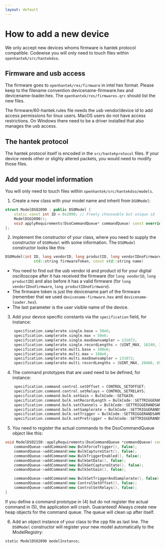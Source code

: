 ```yaml
---
layout: default
---
```

# How to add a new device
We only accept new devices whoms firmware is hantek protocol compatible.
Codewise you will only need to touch files within `openhantek/src/hantekdso`.

## Firmware and usb access
The firmware goes to `openhantek/res/firmware` in intel hex format. Please keep to the filename
convention devicename-firmware.hex and devicename-loader.hex.
The `openhantek/res/firmwares.qrc` should list the new files.

The firmware/60-hantek.rules file needs the usb vendor/device id to add access permissions for linux users.
MacOS users do not have access restrictions. On Windows there need to be a driver installed that
also manages the usb access.

## The hantek protocol
The hantek protocol itself is encoded in the `src/hantekprotocol` files.
If your device needs other or slighly altered packets, you would need to modify those files.

## Add your model information
You will only need to touch files within `openhantek/src/hantekdso/models`.

1. Create a new class with your model name and inherit from `DSOModel`:

``` c++
struct ModelDSO2090 : public DSOModel {
    static const int ID = 0x2090; // Freely chooseable but unique id
    ModelDSO2090();
    void applyRequirements(DsoCommandQueue* commandQueue) const override;
};
```

2. Implement the constructor of your class, where you need to supply the constructor of `DSOModel` with
   some information. The `DSOModel` constructor looks like this:

``` c++
DSOModel(int ID, long vendorID, long productID, long vendorIDnoFirmware, long productIDnoFirmware,
             std::string firmwareToken, const std::string name)
```

* You need to find out the usb vendor id and product id for your digital oscilloscope after it has received
  the firmware (for ``long vendorID``, ``long productID``) and also before it has a valid firmware
  (for ``long vendorIDnoFirmware``, ``long productIDnoFirmware``).
* The firmware token is just the devicename part of the firmware
  (remember that we used `devicename-firmware.hex` and `devicename-loader.hex`).
* The last parameter is the user visible name of the device.

3. Add your device specific constants via the `specification` field, for instance:

``` c++
    specification.samplerate.single.base = 50e6;
    specification.samplerate.single.max = 50e6;
    specification.samplerate.single.maxDownsampler = 131072;
    specification.samplerate.single.recordLengths = {UINT_MAX, 10240, 32768};
    specification.samplerate.multi.base = 100e6;
    specification.samplerate.multi.max = 100e6;
    specification.samplerate.multi.maxDownsampler = 131072;
    specification.samplerate.multi.recordLengths = {UINT_MAX, 20480, 65536};
```

4. The command prototypes that are used need to be defined, for instance:

``` c++
    specification.command.control.setOffset = CONTROL_SETOFFSET;
    specification.command.control.setRelays = CONTROL_SETRELAYS;
    specification.command.bulk.setGain = BulkCode::SETGAIN;
    specification.command.bulk.setRecordLength = BulkCode::SETTRIGGERANDSAMPLERATE;
    specification.command.bulk.setChannels = BulkCode::SETTRIGGERANDSAMPLERATE;
    specification.command.bulk.setSamplerate = BulkCode::SETTRIGGERANDSAMPLERATE;
    specification.command.bulk.setTrigger = BulkCode::SETTRIGGERANDSAMPLERATE;
    specification.command.bulk.setPretrigger = BulkCode::SETTRIGGERANDSAMPLERATE;
```

5. You need to register the actual commands to the DsoCommandQueue object like this:

``` c++
void ModelDSO2150::applyRequirements(DsoCommandQueue *commandQueue) const {
    commandQueue->addCommand(new BulkForceTrigger(), false);
    commandQueue->addCommand(new BulkCaptureStart(), false);
    commandQueue->addCommand(new BulkTriggerEnabled(), false);
    commandQueue->addCommand(new BulkGetData(), false);
    commandQueue->addCommand(new BulkGetCaptureState(), false);
    commandQueue->addCommand(new BulkSetGain(), false);

    commandQueue->addCommand(new BulkSetTriggerAndSamplerate(), false);
    commandQueue->addCommand(new ControlSetOffset(), false);
    commandQueue->addCommand(new ControlSetRelays(), false);
}
```

If you define a command prototype in (4) but do not register the actual command in (5), the application
will crash. Guaranteed!
Always create new heap objects for the command queue. The queue will clean up after itself.

6. Add an object instance of your class to the cpp file as last line. The `DSOModel` constructor will register
   your new model automatically to the ModelRegistry:

```
static ModelDSO2090 modelInstance;
```
